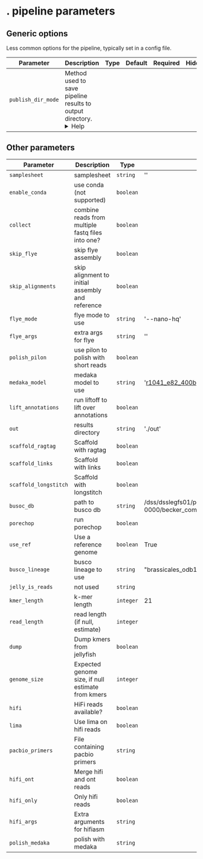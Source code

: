 

# . pipeline parameters                                                                                                                                                                                                                                                 
                                                                                                                                                                                                                                                                        
                                                                                                                                                                                                                                                                        
                                                                                                                                                                                                                                                                        
## Generic options                                                                                                                                                                                                                                                      
                                                                                                                                                                                                                                                                        
Less common options for the pipeline, typically set in a config file.                                                                                                                                                                                                   
                                                                                                                                                                                                                                                                        
| Parameter | Description | Type | Default | Required | Hidden |                                                                                                                                                                                                        
|-----------|-----------|-----------|-----------|-----------|-----------|                                                                                                                                                                                               
| `publish_dir_mode` | Method used to save pipeline results to output directory. <details><summary>Help</summary><small>The Nextflow `publishDir` option specifies which intermediate files should be saved to the output directory. This option tells the pipeline what
                                                                                                                                                                                                                                                                        
## Other parameters                                                                                                                                                                                                                                                     
                                                                                                                                                                                                                                                                        
| Parameter | Description | Type | Default | Required | Hidden |                                                                                                                                                                                                        
|-----------|-----------|-----------|-----------|-----------|-----------|                                                                                                                                                                                               
| `samplesheet` | samplesheet | `string` | '' | True |  |                                                                                                                                                                                                               
| `enable_conda` | use conda (not supported) | `boolean` |  |  |  |                                                                                                                                                                                                     
| `collect` | combine reads from multiple fastq files into one? | `boolean` |  |  |  |                                                                                                                                                                                  
| `skip_flye` | skip flye assembly | `boolean` |  |  |  |                                                                                                                                                                                                               
| `skip_alignments` | skip alignment to initial assembly and reference | `boolean` |  |  |  |                                                                                                                                                                           
| `flye_mode` | flye mode to use | `string` | '--nano-hq' |  |  |                                                                                                                                                                                                       
| `flye_args` | extra args for flye | `string` | '' |  |  |                                                                                                                                                                                                             
| `polish_pilon` | use pilon to polish with short reads | `boolean` |  |  |  |                                                                                                                                                                                          
| `medaka_model` | medaka model to use | `string` | 'r1041_e82_400bps_hac@v4.2.0:consesus' |  |  |                                                                                                                                                                      
| `lift_annotations` | run liftoff to lift over annotations | `boolean` |  |  |  |                                                                                                                                                                                      
| `out` | results directory | `string` | './out' |  |  |                                                                                                                                                                                                                
| `scaffold_ragtag` | Scaffold with ragtag | `boolean` |  |  |  |                                                                                                                                                                                                       
| `scaffold_links` | Scaffold with links | `boolean` |  |  |  |                                                                                                                                                                                                         
| `scaffold_longstitch` | Scaffold with longstitch | `boolean` |  |  |  |                                                                                                                                                                                               
| `busoc_db` | path to busco db | `string` | /dss/dsslegfs01/pn73so/pn73so-dss-0000/becker_common/software/busco_db |  |  |                                                                                                                                             
| `porechop` | run porechop | `boolean` |  |  |  |                                                                                                                                                                                                                      
| `use_ref` | Use a reference genome | `boolean` | True |  |  |                                                                                                                                                                                                         
| `busco_lineage` | busco lineage to use | `string` | "brassicales_odb10" |  |  |                                                                                                                                                                                       
| `jelly_is_reads` | not used | `string` |  |  | True |                                                                                                                                                                                                                 
| `kmer_length` | k-mer length | `integer` | 21 |  |  |                                                                                                                                                                                                                 
| `read_length` | read length (if null, estimate) | `integer` |  |  |  |                                                                                                                                                                                                
| `dump` | Dump kmers from jellyfish | `boolean` |  |  |  |                                                                                                                                                                                                             
| `genome_size` | Expected genome size, if null estimate from kmers | `integer` |  |  |  |                                                                                                                                                                              
| `hifi` | HiFi reads available? | `boolean` |  |  |  |                                                                                                                                                                                                                 
| `lima` | Use lima on hifi reads | `boolean` |  |  |  |                                                                                                                                                                                                                
| `pacbio_primers` | File containing pacbio primers | `string` |  |  |  |                                                                                                                                                                                               
| `hifi_ont` | Merge hifi and ont reads | `boolean` |  |  |  |                                                                                                                                                                                                          
| `hifi_only` | Only hifi reads | `boolean` |  |  |  |                                                                                                                                                                                                                  
| `hifi_args` | Extra arguments for hifiasm | `string` |  |  |  |                                                                                                                                                                                                       
| `polish_medaka` | polish with medaka | `string` |  |  |  |                                                                                                                                                                                                            
                                                                                                                                                                                                                                                                        


